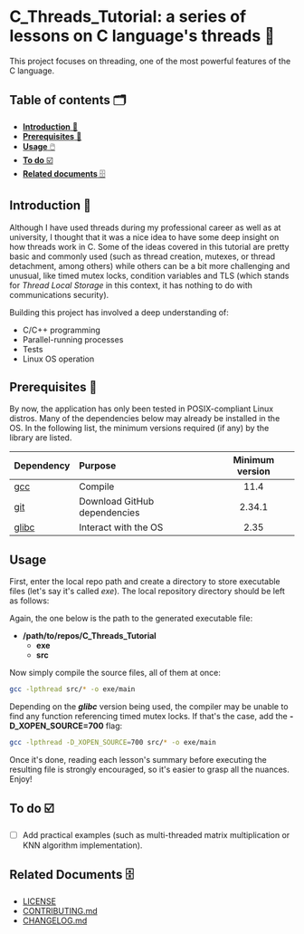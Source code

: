 # C_Threads_Tutorial: a series of lessons on C language's threads 🧵
This project focuses on threading, one of the most powerful features of the C language.


## Table of contents 🗂️
* [**Introduction** 📑](#introduction)
* [**Prerequisites** 🧱](#prerequisites)
* [**Usage** 🖱️](#usage)
* [**To do** ☑️](#to-do)
* [**Related documents** 🗄️](#related-documents)


## Introduction <a id="introduction"></a> 📑
Although I have used threads during my professional career as well as at university, I thought that it was a nice idea to have some deep insight on
how threads work in C. Some of the ideas covered in this tutorial are pretty basic and commonly used (such as thread creation, mutexes, or thread
detachment, among others) while others can be a bit more challenging and unusual, like timed mutex locks, condition variables and TLS (which stands
for _Thread Local Storage_ in this context, it has nothing to do with communications security).

Building this project has involved a deep understanding of:
* C/C++ programming
* Parallel-running processes
* Tests
* Linux OS operation


## Prerequisites <a id="prerequisites"></a> 🧱
By now, the application has only been tested in POSIX-compliant Linux distros. Many of the dependencies below may already be installed in the OS.
In the following list, the minimum versions required (if any) by the library are listed.

| Dependency                   | Purpose                                 | Minimum version |
| :--------------------------- | :-------------------------------------- |:-------------: |
| [gcc][gcc-link]              | Compile                                 |11.4            |
| [git][git-link]              | Download GitHub dependencies            |2.34.1          |
| [glibc][glibc-link]          | Interact with the OS                    |2.35            |


[gcc-link]:        https://gcc.gnu.org/
[git-link]:        https://git-scm.com/
[glibc-link]:      https://www.gnu.org/software/libc/

## Usage
First, enter the local repo path and create a directory to store executable files (let's say it's called _exe_).
The local repository directory should be left as follows:

Again, the one below is the path to the generated executable file:
- **/path/to/repos/C_Threads_Tutorial**
  - **exe**
  - **src**

Now simply compile the source files, all of them at once:

```bash
gcc -lpthread src/* -o exe/main
```

Depending on the **_glibc_** version being used, the compiler may be unable to find any function referencing timed mutex locks. If that's the case, add the **-D_XOPEN_SOURCE=700** flag:

```bash
gcc -lpthread -D_XOPEN_SOURCE=700 src/* -o exe/main
```

Once it's done, reading each lesson's summary before executing the resulting file is strongly encouraged, so it's easier to grasp all the nuances. Enjoy!

## To do <a id="to-do"></a> ☑️
- [ ] Add practical examples (such as multi-threaded matrix multiplication or KNN algorithm implementation).

## Related Documents <a id="related-documents"></a> 🗄️
* [LICENSE](LICENSE)
* [CONTRIBUTING.md](Docs/CONTRIBUTING.md)
* [CHANGELOG.md](Docs/CHANGELOG.md)

